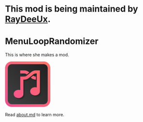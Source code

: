 # This mod is being maintained by [RayDeeUx](https://github.com/RayDeeUx).

# MenuLoopRandomizer
This is where she makes a mod.

<img src="logo.png" width="150" alt="the mod's logo" />

Read [about.md](./about.md) to learn more.